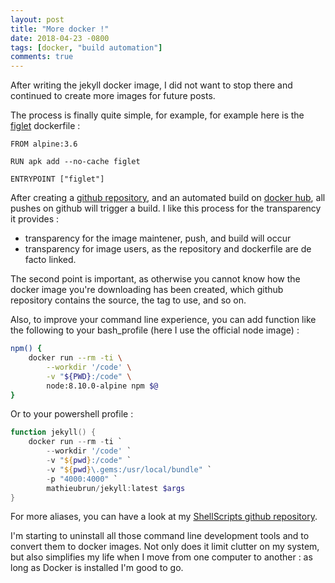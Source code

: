 ```yaml
---
layout: post
title: "More docker !"
date: 2018-04-23 -0800
tags: [docker, "build automation"]
comments: true
---
```


After writing the jekyll docker image, I did not want to stop there and continued to create more images for future posts.

The process is finally quite simple, for example, for example here is the [figlet](http://www.figlet.org/) dockerfile :

```` docker
FROM alpine:3.6

RUN apk add --no-cache figlet

ENTRYPOINT ["figlet"]
````

After creating a [github repository](https://github.com/mathieubrun/docker-figlet), and an automated build on [docker hub](https://hub.docker.com/r/mathieubrun/figlet/), all pushes on github will trigger a build. I like this process for the transparency it provides :

- transparency for the image maintener, push, and build will occur
- transparency for image users, as the repository and dockerfile are de facto linked.

The second point is important, as otherwise you cannot know how the docker image you're downloading has been created, which github repository contains the source, the tag to use, and so on.

Also, to improve your command line experience, you can add function like the following to your bash_profile (here I use the official node image) :

```` sh
npm() {
    docker run --rm -ti \
        --workdir '/code' \
        -v "${PWD}:/code" \
        node:8.10.0-alpine npm $@
}
````

Or to your powershell profile :

```` powershell
function jekyll() {
    docker run --rm -ti `
        --workdir '/code' `
        -v "${pwd}:/code" `
        -v "${pwd}\.gems:/usr/local/bundle" `
        -p "4000:4000" `
        mathieubrun/jekyll:latest $args
}
````

For more aliases, you can have a look at my [ShellScripts github repository](https://github.com/mathieubrun/ShellScripts).

I'm starting to uninstall all those command line development tools and to convert them to docker images. Not only does it limit clutter on my system, but also simplifies my life when I move from one computer to another : as long as Docker is installed I'm good to go.
